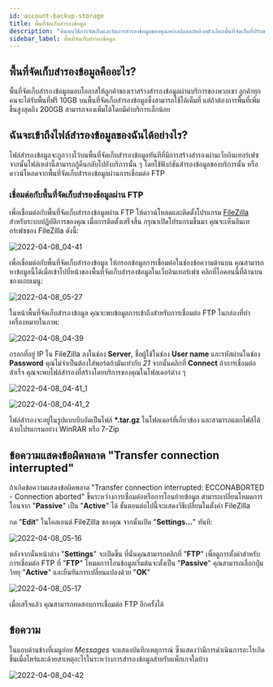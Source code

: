 ```yaml
---
id: account-backup-storage
title: พื้นที่จัดเก็บสำรองข้อมูล
description: "ค้นพบวิธีการจัดเก็บและจัดการสำรองข้อมูลของคุณอย่างปลอดภัยด้วยตัวเลือกพื้นที่จัดเก็บที่ปรับขนาดได้ เพื่อการกู้คืนและเข้าถึงที่ง่าย → เรียนรู้เพิ่มเติมตอนนี้"
sidebar_label: พื้นที่จัดเก็บสำรองข้อมูล
---
```


## พื้นที่จัดเก็บสำรองข้อมูลคืออะไร?
พื้นที่จัดเก็บสำรองข้อมูลมอบโอกาสให้ลูกค้าของเราสร้างสำรองข้อมูลผ่านบริการของพวกเขา ลูกค้าทุกคนจะได้รับพื้นที่ฟรี 10GB บนพื้นที่จัดเก็บสำรองข้อมูลซึ่งสามารถใช้ได้เต็มที่ แต่ถ้าต้องการพื้นที่เพิ่มขึ้นสูงสุดถึง 200GB สามารถจองเพิ่มได้โดยมีค่าบริการเล็กน้อย

## ฉันจะเข้าถึงไฟล์สำรองข้อมูลของฉันได้อย่างไร?
ไฟล์สำรองข้อมูลจะถูกวางไว้บนพื้นที่จัดเก็บสำรองข้อมูลทันทีที่มีการสร้างสำรองผ่านเว็บอินเทอร์เฟซ จากนั้นไฟล์เหล่านี้สามารถกู้คืนกลับไปยังบริการนั้น ๆ โดยใช้ฟังก์ชันสำรองข้อมูลของบริการนั้น หรือดาวน์โหลดจากพื้นที่จัดเก็บสำรองข้อมูลผ่านการเชื่อมต่อ FTP

### เชื่อมต่อกับพื้นที่จัดเก็บสำรองข้อมูลผ่าน FTP
เพื่อเชื่อมต่อกับพื้นที่จัดเก็บสำรองข้อมูลผ่าน FTP ให้ดาวน์โหลดและติดตั้งโปรแกรม [FileZilla](http://www.filezilla.de/download.htm) สำหรับระบบปฏิบัติการของคุณ เมื่อการติดตั้งเสร็จสิ้น กรุณาเปิดโปรแกรมขึ้นมา
คุณจะเห็นอินเทอร์เฟซของ FileZilla ดังนี้:

![2022-04-08_04-41](https://screensaver01.zap-hosting.com/index.php/s/XHa7gfPBKcGgYj4/preview)

เพื่อเชื่อมต่อกับพื้นที่จัดเก็บสำรองข้อมูล ให้กรอกข้อมูลการเชื่อมต่อในช่องข้อความด้านบน
คุณสามารถหาข้อมูลนี้ได้เมื่อเข้าไปที่หน้าของพื้นที่จัดเก็บสำรองข้อมูลในเว็บอินเทอร์เฟซ
คลิกที่ไอคอนนี้ที่ด้านบนของแถบเมนู:

![2022-04-08_05-27](https://screensaver01.zap-hosting.com/index.php/s/dFRCTXK48qxbcJb/preview)

ในหน้าพื้นที่จัดเก็บสำรองข้อมูล คุณจะพบข้อมูลการเข้าถึงสำหรับการเชื่อมต่อ FTP ในกล่องที่ทำเครื่องหมายในภาพ:

![2022-04-08_04-39](https://screensaver01.zap-hosting.com/index.php/s/pziwNeT9jmFC5Ax/preview)

กรอกที่อยู่ IP ใน FileZilla ลงในช่อง **Server**, ชื่อผู้ใช้ในช่อง **User name** และรหัสผ่านในช่อง **Password** คุณไม่จำเป็นต้องใส่พอร์ตถ้ามันเท่ากับ *21* จากนั้นคลิกที่ **Connect**
ถ้าการเชื่อมต่อสำเร็จ คุณจะพบไฟล์สำรองที่สร้างโดยบริการของคุณในโฟลเดอร์ต่าง ๆ

![2022-04-08_04-41_1](https://screensaver01.zap-hosting.com/index.php/s/K9MZHf8napDMCjT/preview)

![2022-04-08_04-41_2](https://screensaver01.zap-hosting.com/index.php/s/ca7DkJ2T6DpxTFH/preview)

ไฟล์สำรองจะอยู่ในรูปแบบบีบอัดเป็นไฟล์ **\*.tar.gz** ในโฟลเดอร์ที่เกี่ยวข้อง และสามารถแตกไฟล์ได้ด้วยโปรแกรมอย่าง WinRAR หรือ 7-Zip

## ข้อความแสดงข้อผิดพลาด "Transfer connection interrupted"

ถ้าเกิดข้อความแสดงข้อผิดพลาด "Transfer connection interrupted: ECCONABORTED - Connection aborted" ขึ้นระหว่างการเชื่อมต่อหรือการโอนย้ายข้อมูล สามารถเปลี่ยนโหมดการโอนจาก "**Passive**" เป็น "**Active**" ได้
ขั้นตอนต่อไปนี้จะแสดงวิธีเปลี่ยนในตั้งค่า FileZilla

กด "**Edit**" ในไคลเอนต์ FileZilla ของคุณ จากนั้นเปิด "**Settings...**" ทันที:

![2022-04-08_05-16](https://screensaver01.zap-hosting.com/index.php/s/AgrmP6i5aAEr2kr/preview)

หลังจากนั้นหน้าต่าง "**Settings**" จะเปิดขึ้น ที่นั่นคุณสามารถคลิกที่ "**FTP**" เพื่อดูการตั้งค่าสำหรับการเชื่อมต่อ FTP
ที่ "**FTP**" โหมดการโอนข้อมูลเริ่มต้นจะตั้งเป็น "**Passive**" คุณสามารถเลือกปุ่มวิทยุ "**Active**" และยืนยันการเปลี่ยนแปลงด้วย "**OK**"

![2022-04-08_05-17](https://screensaver01.zap-hosting.com/index.php/s/REPQieY3Zbm8arM/preview)

เมื่อเสร็จแล้ว คุณสามารถทดสอบการเชื่อมต่อ FTP อีกครั้งได้

## ข้อความ
ในแถบด้านข้างที่เมนูย่อย *Messages* จะแสดงบันทึกเหตุการณ์ ซึ่งแสดงว่ามีการดำเนินการอะไรเกิดขึ้นเมื่อไหร่และด้วยสาเหตุอะไรในระหว่างการสำรองข้อมูลสำหรับแพ็กเกจใดบ้าง

![2022-04-08_04-42](https://screensaver01.zap-hosting.com/index.php/s/GwtGHoDL7d9r3Ds/preview)
